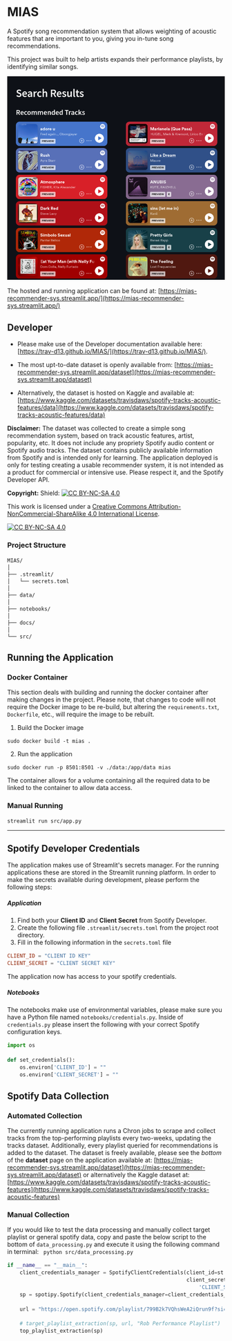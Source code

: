 # MIAS
A Spotify song recommendation system that allows weighting of acoustic features that are important to you, giving
you in-tune song recommendations. 

This project was built to help artists expands their performance playlists, by identifying similar songs.

![Recommended tracks picture](docs/result_pic.png)

The hosted and running application can be found at: [https://mias-recommender-sys.streamlit.app/](https://mias-recommender-sys.streamlit.app/)

## Developer
- Please make use of the Developer documentation available here: [https://trav-d13.github.io/MIAS/](https://trav-d13.github.io/MIAS/).

- The most upt-to-date dataset is openly available from: [https://mias-recommender-sys.streamlit.app/dataset](https://mias-recommender-sys.streamlit.app/dataset)

- Alternatively, the dataset is hosted on Kaggle and available at: [https://www.kaggle.com/datasets/travisdaws/spotify-tracks-acoustic-features/data](https://www.kaggle.com/datasets/travisdaws/spotify-tracks-acoustic-features/data)


**Disclaimer:** The dataset was collected to create a simple song recommendation system, based on track acoustic features, artist, popularity, etc. It does not include any propriety Spotify audio content or Spotify audio tracks. 
The dataset contains publicly available information from Spotify and is intended only for learning. 
The application deployed is only for testing creating a usable recommender system, it is not intended as a product for commercial or intensive use. Please respect it, and the Spotify Developer API.

**Copyright:**
Shield: [![CC BY-NC-SA 4.0][cc-by-nc-sa-shield]][cc-by-nc-sa]

This work is licensed under a
[Creative Commons Attribution-NonCommercial-ShareAlike 4.0 International License][cc-by-nc-sa].

[![CC BY-NC-SA 4.0][cc-by-nc-sa-image]][cc-by-nc-sa]

[cc-by-nc-sa]: http://creativecommons.org/licenses/by-nc-sa/4.0/
[cc-by-nc-sa-image]: https://licensebuttons.net/l/by-nc-sa/4.0/88x31.png
[cc-by-nc-sa-shield]: https://img.shields.io/badge/License-CC%20BY--NC--SA%204.0-lightgrey.svg

### Project Structure
```
MIAS/
│
├── .streamlit/
│   └── secrets.toml
│
├── data/
│
├── notebooks/
│
├── docs/
│
└── src/
```

## Running the Application

### Docker Container
This section deals with building and running the docker container after making changes in the project. 
Please note, that changes to code will not require the Docker image to be re-build, but altering the `requirements.txt`, 
`Dockerfile`, etc., will require the image to be rebuilt. 

1. Build the Docker image
```
sudo docker build -t mias .
```
2. Run the application
```
sudo docker run -p 8501:8501 -v ./data:/app/data mias
```
The container allows for a volume containing all the required data to be linked to the container to allow data access. 

### Manual Running
```
streamlit run src/app.py
```

------------------------------------------------------------------------------------------------------------------------

## Spotify Developer Credentials
The application makes use of Streamlit's secrets manager. For the running applications these are stored in the Streamlit running platform. 
In order to make the secrets available during development, please perform the following steps: 

##### Application
1. Find both your **Client ID** and **Client Secret** from Spotify Developer. 
2. Create the following file `.streamlit/secrets.toml` from the project root directory. 
3. Fill in the following information in the `secrets.toml` file
```toml
CLIENT_ID = "CLIENT ID KEY"
CLIENT_SECRET = "CLIENT SECRET KEY"
```
The application now has access to your spotify credentials.

##### Notebooks
The notebooks make use of environmental variables, please make sure you have a Python file named
`notebooks/credentials.py`.
Inside of `credentials.py` please insert the following with your correct Spotify configuration keys.

```Python
import os

def set_credentials():
    os.environ['CLIENT_ID'] = ""
    os.environ['CLIENT_SECRET'] = ""
```

## Spotify Data Collection
### Automated Collection
The currently running application runs a Chron jobs to scrape and collect tracks from the top-performing playlists
every two-weeks, updating the tracks dataset. 
Additionally, every playlist queried for recommendations is added to the dataset. 
The dataset is freely available, please see the _bottom_ of the **dataset** page on the application available at: [https://mias-recommender-sys.streamlit.app/dataset](https://mias-recommender-sys.streamlit.app/dataset)
or alternatively the Kaggle dataset at: [https://www.kaggle.com/datasets/travisdaws/spotify-tracks-acoustic-features](https://www.kaggle.com/datasets/travisdaws/spotify-tracks-acoustic-features)

### Manual Collection
If you would like to test the data processing and manually collect target playlist or general spotify data, copy and
paste the below script to the bottom of `data_processing.py` and execute it using the following command in terminal: 
``` python src/data_processing.py```

```Python
if __name__ == "__main__":
    client_credentials_manager = SpotifyClientCredentials(client_id=st.secrets['CLIENT_ID'],
                                                          client_secret=st.secrets[
                                                              'CLIENT_SECRET'])
    sp = spotipy.Spotify(client_credentials_manager=client_credentials_manager)

    url = "https://open.spotify.com/playlist/799B2k7VQhsWeA2iQrun9f?si=345d3d94fb484f2c"

    # target_playlist_extraction(sp, url, "Rob Performance Playlist")
    top_playlist_extraction(sp)
```
